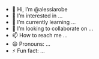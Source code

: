 - 👋 Hi, I’m @alessiarobe
- 👀 I’m interested in ...
- 🌱 I’m currently learning ...
- 💞️ I’m looking to collaborate on ...
- 📫 How to reach me ...
- 😄 Pronouns: ...
- ⚡ Fun fact: ...

<!---
alessiarobe/alessiarobe is a ✨ special ✨ repository because its `README.md` (this file) appears on your GitHub profile.
You can click the Preview link to take a look at your changes.
--->
